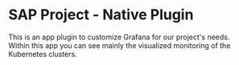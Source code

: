 # SAP Project -  Native Plugin

This is an app plugin to customize Grafana for our project's needs.
<br />Within this app you can see mainly the visualized monitoring of the Kubernetes clusters.

